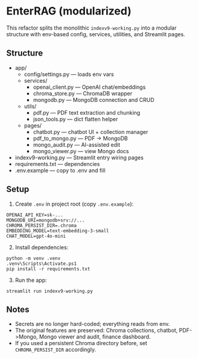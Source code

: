 # EnterRAG (modularized)

This refactor splits the monolithic `indexv9-working.py` into a modular structure with env-based config, services, utilities, and Streamlit pages.

## Structure

- app/
  - config/settings.py — loads env vars
  - services/
    - openai_client.py — OpenAI chat/embeddings
    - chroma_store.py — ChromaDB wrapper
    - mongodb.py — MongoDB connection and CRUD
  - utils/
    - pdf.py — PDF text extraction and chunking
    - json_tools.py — dict flatten helper
  - pages/
    - chatbot.py — chatbot UI + collection manager
    - pdf_to_mongo.py — PDF -> MongoDB
    - mongo_audit.py — AI-assisted edit
    - mongo_viewer.py — view Mongo docs
- indexv9-working.py — Streamlit entry wiring pages
- requirements.txt — dependencies
- .env.example — copy to .env and fill

## Setup

1. Create `.env` in project root (copy `.env.example`):

```
OPENAI_API_KEY=sk-...
MONGODB_URI=mongodb+srv://...
CHROMA_PERSIST_DIR=.chroma
EMBEDDING_MODEL=text-embedding-3-small
CHAT_MODEL=gpt-4o-mini
```

2. Install dependencies:

```
python -m venv .venv
.venv\Scripts\Activate.ps1
pip install -r requirements.txt
```

3. Run the app:

```
streamlit run indexv9-working.py
```

## Notes
- Secrets are no longer hard-coded; everything reads from env.
- The original features are preserved: Chroma collections, chatbot, PDF->Mongo, Mongo viewer and audit, finance dashboard.
- If you used a persistent Chroma directory before, set `CHROMA_PERSIST_DIR` accordingly.
